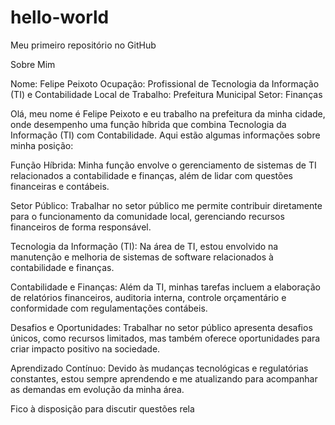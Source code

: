 # hello-world
Meu primeiro repositório no GitHub

Sobre Mim

Nome: Felipe Peixoto
Ocupação: Profissional de Tecnologia da Informação (TI) e Contabilidade
Local de Trabalho: Prefeitura Municipal
Setor: Finanças

Olá, meu nome é Felipe Peixoto e eu trabalho na prefeitura da minha cidade, onde desempenho uma função híbrida que combina Tecnologia da Informação (TI) com Contabilidade. Aqui estão algumas informações sobre minha posição:

Função Híbrida: Minha função envolve o gerenciamento de sistemas de TI relacionados a contabilidade e finanças, além de lidar com questões financeiras e contábeis.

Setor Público: Trabalhar no setor público me permite contribuir diretamente para o funcionamento da comunidade local, gerenciando recursos financeiros de forma responsável.

Tecnologia da Informação (TI): Na área de TI, estou envolvido na manutenção e melhoria de sistemas de software relacionados à contabilidade e finanças.

Contabilidade e Finanças: Além da TI, minhas tarefas incluem a elaboração de relatórios financeiros, auditoria interna, controle orçamentário e conformidade com regulamentações contábeis.

Desafios e Oportunidades: Trabalhar no setor público apresenta desafios únicos, como recursos limitados, mas também oferece oportunidades para criar impacto positivo na sociedade.

Aprendizado Contínuo: Devido às mudanças tecnológicas e regulatórias constantes, estou sempre aprendendo e me atualizando para acompanhar as demandas em evolução da minha área.

Fico à disposição para discutir questões rela
